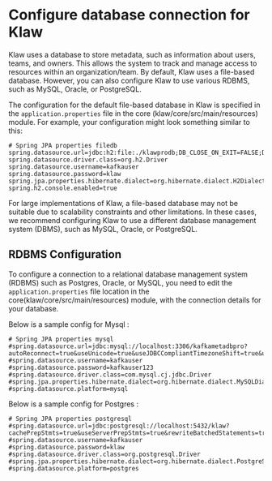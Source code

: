 # Configure database connection for Klaw

Klaw uses a database to store metadata, such as information about users,
teams, and owners. This allows the system to track and manage access to
resources within an organization/team. By default, Klaw uses a
file-based database. However, you can also configure Klaw to use various
RDBMS, such as MySQL, Oracle, or PostgreSQL.

The configuration for the default file-based database in Klaw is
specified in the `application.properties` file in the core
(klaw/core/src/main/resources) module. For example, your configuration
might look something similar to this:

```    
# Spring JPA properties filedb
spring.datasource.url=jdbc:h2:file:./klawprodb;DB_CLOSE_ON_EXIT=FALSE;DB_CLOSE_DELAY=-1;MODE=MySQL;CASE_INSENSITIVE_IDENTIFIERS=TRUE;
spring.datasource.driver.class=org.h2.Driver
spring.datasource.username=kafkauser
spring.datasource.password=klaw
spring.jpa.properties.hibernate.dialect=org.hibernate.dialect.H2Dialect
spring.h2.console.enabled=true
```

For large implementations of Klaw, a file-based database may not be suitable due to scalability constraints and other limitations. In these cases, we recommend configuring Klaw to use a different database management system (DBMS), such as MySQL, Oracle, or PostgreSQL.

## RDBMS Configuration

To configure a connection to a relational database management system
(RDBMS) such as Postgres, Oracle, or MySQL, you need to edit the
`application.properties` file location in the
core(klaw/core/src/main/resources) module, with the connection details
for your database.

Below is a sample config for Mysql :

    # Spring JPA properties mysql
    #spring.datasource.url=jdbc:mysql://localhost:3306/kafkametadbpro?autoReconnect=true&useUnicode=true&useJDBCCompliantTimezoneShift=true&useLegacyDatetimeCode=false&serverTimezone=UTC&cachePrepStmts=true&useServerPrepStmts=true&rewriteBatchedStatements=true&verifyServerCertificate=false&useSSL=false&requireSSL=false&allowPublicKeyRetrieval=true
    #spring.datasource.username=kafkauser
    #spring.datasource.password=kafkauser123
    #spring.datasource.driver.class=com.mysql.cj.jdbc.Driver
    #spring.jpa.properties.hibernate.dialect=org.hibernate.dialect.MySQLDialect
    #spring.datasource.platform=mysql

Below is a sample config for Postgres :

    # Spring JPA properties postgresql
    #spring.datasource.url=jdbc:postgresql://localhost:5432/klaw?cachePrepStmts=true&useServerPrepStmts=true&rewriteBatchedStatements=true
    #spring.datasource.username=kafkauser
    #spring.datasource.password=klaw
    #spring.datasource.driver.class=org.postgresql.Driver
    #spring.jpa.properties.hibernate.dialect=org.hibernate.dialect.PostgreSQL92Dialect
    #spring.datasource.platform=postgres
